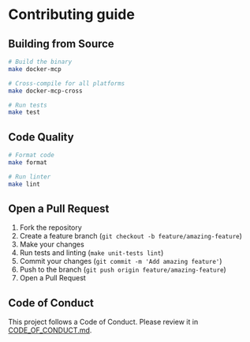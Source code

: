 # Contributing guide

## Building from Source

```bash
# Build the binary
make docker-mcp

# Cross-compile for all platforms
make docker-mcp-cross

# Run tests
make test
```

## Code Quality

```bash
# Format code
make format

# Run linter
make lint
```

## Open a Pull Request

1. Fork the repository
2. Create a feature branch (`git checkout -b feature/amazing-feature`)
3. Make your changes
4. Run tests and linting (`make unit-tests lint`)
5. Commit your changes (`git commit -m 'Add amazing feature'`)
6. Push to the branch (`git push origin feature/amazing-feature`)
7. Open a Pull Request

## Code of Conduct

This project follows a Code of Conduct. Please review it in [CODE_OF_CONDUCT.md](CODE_OF_CONDUCT.md).
